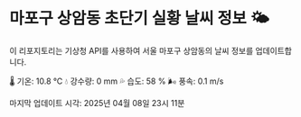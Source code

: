
# 마포구 상암동 초단기 실황 날씨 정보 🌤️

이 리포지토리는 기상청 API를 사용하여 서울 마포구 상암동의 날씨 정보를 업데이트합니다. 

🌡️ 기온: 10.8 ℃
💧 강수량: 0 mm
💦 습도: 58 %
🌬️ 풍속: 0.1 m/s

마지막 업데이트 시각: 2025년 04월 08일 23시 11분    
